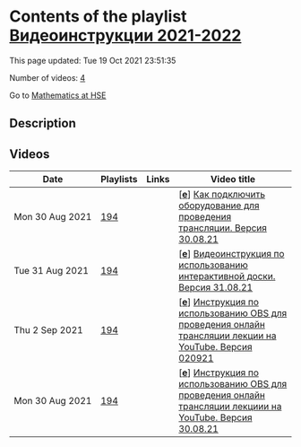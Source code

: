 # Contents of the playlist [Видеоинструкции 2021-2022](https://www.youtube.com/playlist?list=PLq3E5oubNNoAqkzL69Lx2p9BdNHorvhrK)

This page updated: Tue 19 Oct 2021 23:51:35

Number of videos: [4](#videos)

Go to [Mathematics at HSE](../README.md)

## Description



## Videos

|Date|Playlists|Links|Video title|
|---|---|---|---|
| Mon&nbsp;30&nbsp;Aug&nbsp;2021 | [194](../playlists/194 "Видеоинструкции 2021-2022") |  | [[**e**](https://studio.youtube.com/video/F0WcIRrNdZI/edit "Edit")] [Как подключить оборудование для проведения трансляции. Версия 30.08.21](https://www.youtube.com/watch?v=F0WcIRrNdZI&list=PLq3E5oubNNoAqkzL69Lx2p9BdNHorvhrK) |
| Tue&nbsp;31&nbsp;Aug&nbsp;2021 | [194](../playlists/194 "Видеоинструкции 2021-2022") |  | [[**e**](https://studio.youtube.com/video/YTBRNTP8W_Q/edit "Edit")] [Видеоинструкция по использованию интерактивной доски. Версия 31.08.21](https://www.youtube.com/watch?v=YTBRNTP8W_Q&list=PLq3E5oubNNoAqkzL69Lx2p9BdNHorvhrK) |
| Thu&nbsp;2&nbsp;Sep&nbsp;2021 | [194](../playlists/194 "Видеоинструкции 2021-2022") |  | [[**e**](https://studio.youtube.com/video/pJSbTjNHoRs/edit "Edit")] [Инструкция по использованию OBS для проведения онлайн трансляции лекции на YouTube.  Версия 020921](https://www.youtube.com/watch?v=pJSbTjNHoRs&list=PLq3E5oubNNoAqkzL69Lx2p9BdNHorvhrK) |
| Mon&nbsp;30&nbsp;Aug&nbsp;2021 | [194](../playlists/194 "Видеоинструкции 2021-2022") |  | [[**e**](https://studio.youtube.com/video/B-jJQfbLE-s/edit "Edit")] [Инструкция по использованию OBS для проведения онлайн трансляции лекциии на YouTube. Версия 30.08.21](https://www.youtube.com/watch?v=B-jJQfbLE-s&list=PLq3E5oubNNoAqkzL69Lx2p9BdNHorvhrK) |
